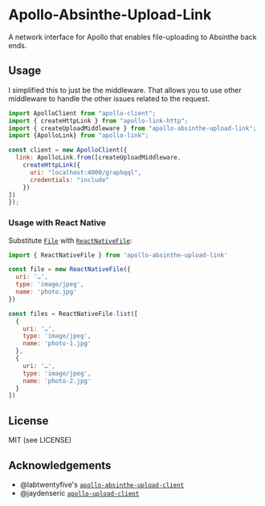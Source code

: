 # Apollo-Absinthe-Upload-Link

A network interface for Apollo that enables file-uploading to Absinthe back
ends.

## Usage

I simplified this to just be the middleware. That allows you to use other
middleware to handle the other issues related to the request.
```js
import ApolloClient from "apollo-client";
import { createHttpLink } from "apollo-link-http";
import { createUploadMiddleware } from "apollo-absinthe-upload-link";
import {ApolloLink} from "apollo-link";

const client = new ApolloClient({
  link: ApolloLink.from([createUploadMiddleware,
    createHttpLink({
      uri: "localhost:4000/graphqql",
      credentials: "include"
    })
])
});
```


### Usage with React Native

Substitute [`File`](https://developer.mozilla.org/en/docs/Web/API/File) with [`ReactNativeFile`](https://github.com/bytewitchcraft/apollo-absinthe-upload-link/blob/master/src/validators.js):

```js
import { ReactNativeFile } from 'apollo-absinthe-upload-link'

const file = new ReactNativeFile({
  uri: '…',
  type: 'image/jpeg',
  name: 'photo.jpg'
})

const files = ReactNativeFile.list([
  {
    uri: '…',
    type: 'image/jpeg',
    name: 'photo-1.jpg'
  },
  {
    uri: '…',
    type: 'image/jpeg',
    name: 'photo-2.jpg'
  }
])
```

## License

MIT (see LICENSE)

## Acknowledgements

* @labtwentyfive's [`apollo-absinthe-upload-client`](https://github.com/labtwentyfive/apollo-absinthe-upload-client)
* @jaydenseric [`apollo-upload-client`](https://github.com/jaydenseric/apollo-upload-client)
